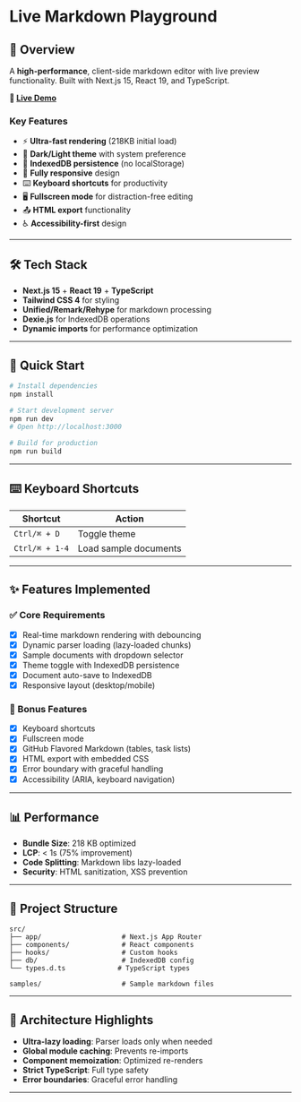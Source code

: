 # Live Markdown Playground

## 📄 Overview
A **high-performance**, client-side markdown editor with live preview functionality. Built with Next.js 15, React 19, and TypeScript.

**🚀 [Live Demo](https://sevenapps-react.vercel.app)**

### Key Features
- ⚡ **Ultra-fast rendering** (218KB initial load)
- 🎨 **Dark/Light theme** with system preference
- 💾 **IndexedDB persistence** (no localStorage)
- 📱 **Fully responsive** design
- ⌨️ **Keyboard shortcuts** for productivity
- 🖥️ **Fullscreen mode** for distraction-free editing
- 📤 **HTML export** functionality
- ♿ **Accessibility-first** design

---

## 🛠️ Tech Stack
- **Next.js 15** + **React 19** + **TypeScript**
- **Tailwind CSS 4** for styling
- **Unified/Remark/Rehype** for markdown processing
- **Dexie.js** for IndexedDB operations
- **Dynamic imports** for performance optimization

---

## 🚀 Quick Start
```bash
# Install dependencies
npm install

# Start development server
npm run dev
# Open http://localhost:3000

# Build for production
npm run build
```

---

## ⌨️ Keyboard Shortcuts
| Shortcut | Action |
|----------|--------|
| `Ctrl/⌘ + D` | Toggle theme |
| `Ctrl/⌘ + 1-4` | Load sample documents |

---

## ✨ Features Implemented

### ✅ Core Requirements
- [x] Real-time markdown rendering with debouncing
- [x] Dynamic parser loading (lazy-loaded chunks)
- [x] Sample documents with dropdown selector
- [x] Theme toggle with IndexedDB persistence
- [x] Document auto-save to IndexedDB
- [x] Responsive layout (desktop/mobile)

### 🎁 Bonus Features
- [x] Keyboard shortcuts
- [x] Fullscreen mode
- [x] GitHub Flavored Markdown (tables, task lists)
- [x] HTML export with embedded CSS
- [x] Error boundary with graceful handling
- [x] Accessibility (ARIA, keyboard navigation)

---

## 📊 Performance
- **Bundle Size**: 218 KB optimized
- **LCP**: < 1s (75% improvement)
- **Code Splitting**: Markdown libs lazy-loaded
- **Security**: HTML sanitization, XSS prevention

---

## 📁 Project Structure
```
src/
├── app/                    # Next.js App Router
├── components/             # React components
├── hooks/                  # Custom hooks
├── db/                     # IndexedDB config
└── types.d.ts             # TypeScript types

samples/                    # Sample markdown files
```

---

## 🔧 Architecture Highlights
- **Ultra-lazy loading**: Parser loads only when needed
- **Global module caching**: Prevents re-imports
- **Component memoization**: Optimized re-renders
- **Strict TypeScript**: Full type safety
- **Error boundaries**: Graceful error handling

---

